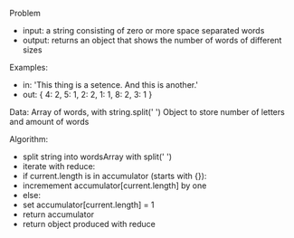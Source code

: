 Problem
- input: a string consisting of zero or more space separated words
- output: returns an object that shows the number of words of different sizes


Examples:
- in: 'This thing is a setence. And this is another.'
- out: { 4: 2, 5: 1, 2: 2, 1: 1, 8: 2, 3: 1 }

Data: Array of words, with string.split(' ')
      Object to store number of letters and amount of words

Algorithm:
- split string into wordsArray with split(' ')
- iterate with reduce:
 - if current.length is in accumulator (starts with {}):
  - incremement accumulator[current.length] by one
 - else:
  - set accumulator[current.length] = 1
 - return accumulator
- return object produced with reduce